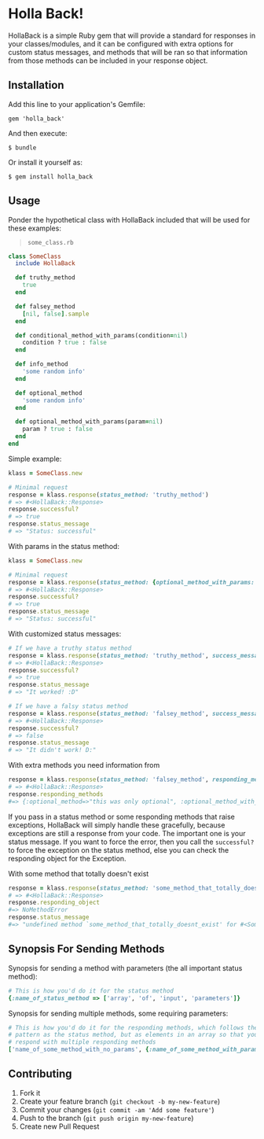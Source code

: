# Holla Back!

HollaBack is a simple Ruby gem that will provide a standard for responses 
in your classes/modules, and it can be configured with extra options for 
custom status messages, and methods that will be ran so that information 
from those methods can be included in your response object.

## Installation

Add this line to your application's Gemfile:

    gem 'holla_back'

And then execute:

    $ bundle

Or install it yourself as:

    $ gem install holla_back

## Usage

Ponder the hypothetical class with HollaBack included that will be used for these examples:

> `some_class.rb`

```ruby
class SomeClass
  include HollaBack

  def truthy_method
    true
  end

  def falsey_method
    [nil, false].sample
  end

  def conditional_method_with_params(condition=nil)
    condition ? true : false
  end

  def info_method
    'some random info'
  end

  def optional_method
    'some random info'
  end

  def optional_method_with_params(param=nil)
    param ? true : false
  end
end
```


Simple example:

```ruby
klass = SomeClass.new

# Minimal request
response = klass.response(status_method: 'truthy_method') 
# => #<HollaBack::Response>
response.successful?
# => true
response.status_message
# => "Status: successful"
```

With params in the status method:

```ruby
klass = SomeClass.new

# Minimal request
response = klass.response(status_method: {optional_method_with_params: [true]}) 
# => #<HollaBack::Response>
response.successful?
# => true
response.status_message
# => "Status: successful"
```

With customized status messages:

```ruby
# If we have a truthy status method
response = klass.response(status_method: 'truthy_method', success_message: "It worked! :D", failure_message: "It didn't work! D:") 
# => #<HollaBack::Response>
response.successful?
# => true
response.status_message
# => "It worked! :D"

# If we have a falsy status method
response = klass.response(status_method: 'falsey_method', success_message: "It worked! :D", failure_message: "It didn't work! D:") 
# => #<HollaBack::Response>
response.successful?
# => false
response.status_message
# => "It didn't work! D:"
```

With extra methods you need information from

```ruby
response = klass.response(status_method: 'falsey_method', responding_methods: [:optional_method, {:optional_method_with_params => ['some param']}])
# => #<HollaBack::Response>
response.responding_methods
#=> {:optional_method=>"this was only optional", :optional_method_with_params=>true}
```

If you pass in a status method or some responding methods that raise exceptions, HollaBack will
simply handle these gracefully, because exceptions are still a response from your code. The important
one is your status message. If you want to force the error, then you call the `successful?` to force 
the exception on the status method, else you can check the responding object for the Exception.

With some method that totally doesn't exist

```ruby
response = klass.response(status_method: 'some_method_that_totally_doesnt_exist')
# => #<HollaBack::Response>
response.responding_object
#=> NoMethodError
response.status_message
#=> "undefined method `some_method_that_totally_doesnt_exist' for #<SomeClass:0x00000001e1b008>"
```

## Synopsis For Sending Methods

Synopsis for sending a method with parameters (the all important status method):

```ruby
# This is how you'd do it for the status method
{:name_of_status_method => ['array', 'of', 'input', 'parameters']}
```

Synopsis for sending multiple methods, some requiring parameters:

```ruby
# This is how you'd do it for the responding methods, which follows the same
# pattern as the status method, but as elements in an array so that you can
# respond with multiple responding methods
['name_of_some_method_with_no_params', {:name_of_some_method_with_params => ['array', 'of', 'input', 'parameters']}]
```


## Contributing

1. Fork it
2. Create your feature branch (`git checkout -b my-new-feature`)
3. Commit your changes (`git commit -am 'Add some feature'`)
4. Push to the branch (`git push origin my-new-feature`)
5. Create new Pull Request
